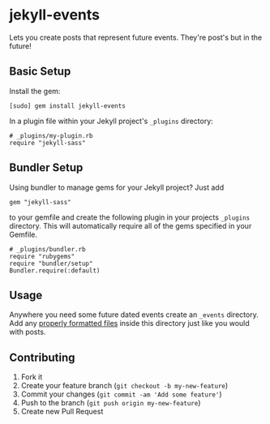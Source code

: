 # jekyll-events

Lets you create posts that represent future events. They're post's but in the future!

Basic Setup
-----------
Install the gem:

	[sudo] gem install jekyll-events

In a plugin file within your Jekyll project's `_plugins` directory:

	# _plugins/my-plugin.rb
	require "jekyll-sass"

Bundler Setup
-------------
Using bundler to manage gems for your Jekyll project? Just add

	gem "jekyll-sass"

to your gemfile and create the following plugin in your projects `_plugins`
directory.  This will automatically require all of the gems specified in your Gemfile.

	# _plugins/bundler.rb
	require "rubygems"
	require "bundler/setup"
	Bundler.require(:default)

## Usage

Anywhere you need some future dated events create an `_events`
directory. Add any [properly formatted files](http://jekyllrb.com/docs/posts/) inside this directory just
like you would with posts.

## Contributing

1. Fork it
2. Create your feature branch (`git checkout -b my-new-feature`)
3. Commit your changes (`git commit -am 'Add some feature'`)
4. Push to the branch (`git push origin my-new-feature`)
5. Create new Pull Request
